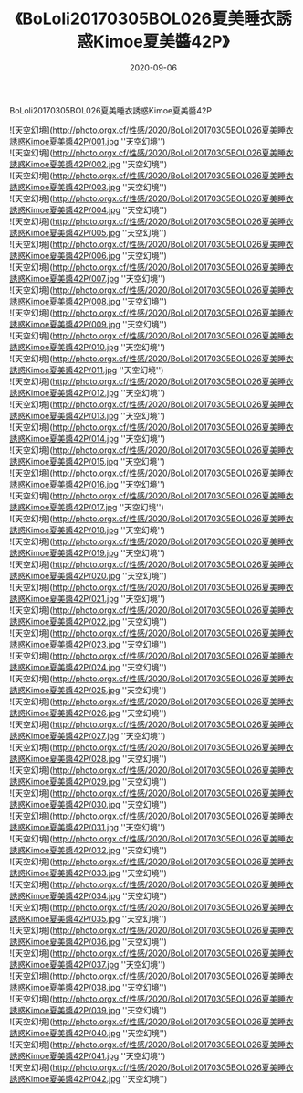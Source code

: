 ﻿---
layout: post
title: 《BoLoli20170305BOL026夏美睡衣誘惑Kimoe夏美醬42P》
date: 2020-09-06
img: http://photo.orgx.cf/性感/2020/BoLoli20170305BOL026夏美睡衣誘惑Kimoe夏美醬42P/000.jpg
tags: [美女,清纯,唯美]
---

BoLoli20170305BOL026夏美睡衣誘惑Kimoe夏美醬42P



![天空幻境](http://photo.orgx.cf/性感/2020/BoLoli20170305BOL026夏美睡衣誘惑Kimoe夏美醬42P/001.jpg ''天空幻境'')<br>
![天空幻境](http://photo.orgx.cf/性感/2020/BoLoli20170305BOL026夏美睡衣誘惑Kimoe夏美醬42P/002.jpg ''天空幻境'')<br>
![天空幻境](http://photo.orgx.cf/性感/2020/BoLoli20170305BOL026夏美睡衣誘惑Kimoe夏美醬42P/003.jpg ''天空幻境'')<br>
![天空幻境](http://photo.orgx.cf/性感/2020/BoLoli20170305BOL026夏美睡衣誘惑Kimoe夏美醬42P/004.jpg ''天空幻境'')<br>
![天空幻境](http://photo.orgx.cf/性感/2020/BoLoli20170305BOL026夏美睡衣誘惑Kimoe夏美醬42P/005.jpg ''天空幻境'')<br>
![天空幻境](http://photo.orgx.cf/性感/2020/BoLoli20170305BOL026夏美睡衣誘惑Kimoe夏美醬42P/006.jpg ''天空幻境'')<br>
![天空幻境](http://photo.orgx.cf/性感/2020/BoLoli20170305BOL026夏美睡衣誘惑Kimoe夏美醬42P/007.jpg ''天空幻境'')<br>
![天空幻境](http://photo.orgx.cf/性感/2020/BoLoli20170305BOL026夏美睡衣誘惑Kimoe夏美醬42P/008.jpg ''天空幻境'')<br>
![天空幻境](http://photo.orgx.cf/性感/2020/BoLoli20170305BOL026夏美睡衣誘惑Kimoe夏美醬42P/009.jpg ''天空幻境'')<br>
![天空幻境](http://photo.orgx.cf/性感/2020/BoLoli20170305BOL026夏美睡衣誘惑Kimoe夏美醬42P/010.jpg ''天空幻境'')<br>
![天空幻境](http://photo.orgx.cf/性感/2020/BoLoli20170305BOL026夏美睡衣誘惑Kimoe夏美醬42P/011.jpg ''天空幻境'')<br>
![天空幻境](http://photo.orgx.cf/性感/2020/BoLoli20170305BOL026夏美睡衣誘惑Kimoe夏美醬42P/012.jpg ''天空幻境'')<br>
![天空幻境](http://photo.orgx.cf/性感/2020/BoLoli20170305BOL026夏美睡衣誘惑Kimoe夏美醬42P/013.jpg ''天空幻境'')<br>
![天空幻境](http://photo.orgx.cf/性感/2020/BoLoli20170305BOL026夏美睡衣誘惑Kimoe夏美醬42P/014.jpg ''天空幻境'')<br>
![天空幻境](http://photo.orgx.cf/性感/2020/BoLoli20170305BOL026夏美睡衣誘惑Kimoe夏美醬42P/015.jpg ''天空幻境'')<br>
![天空幻境](http://photo.orgx.cf/性感/2020/BoLoli20170305BOL026夏美睡衣誘惑Kimoe夏美醬42P/016.jpg ''天空幻境'')<br>
![天空幻境](http://photo.orgx.cf/性感/2020/BoLoli20170305BOL026夏美睡衣誘惑Kimoe夏美醬42P/017.jpg ''天空幻境'')<br>
![天空幻境](http://photo.orgx.cf/性感/2020/BoLoli20170305BOL026夏美睡衣誘惑Kimoe夏美醬42P/018.jpg ''天空幻境'')<br>
![天空幻境](http://photo.orgx.cf/性感/2020/BoLoli20170305BOL026夏美睡衣誘惑Kimoe夏美醬42P/019.jpg ''天空幻境'')<br>
![天空幻境](http://photo.orgx.cf/性感/2020/BoLoli20170305BOL026夏美睡衣誘惑Kimoe夏美醬42P/020.jpg ''天空幻境'')<br>
![天空幻境](http://photo.orgx.cf/性感/2020/BoLoli20170305BOL026夏美睡衣誘惑Kimoe夏美醬42P/021.jpg ''天空幻境'')<br>
![天空幻境](http://photo.orgx.cf/性感/2020/BoLoli20170305BOL026夏美睡衣誘惑Kimoe夏美醬42P/022.jpg ''天空幻境'')<br>
![天空幻境](http://photo.orgx.cf/性感/2020/BoLoli20170305BOL026夏美睡衣誘惑Kimoe夏美醬42P/023.jpg ''天空幻境'')<br>
![天空幻境](http://photo.orgx.cf/性感/2020/BoLoli20170305BOL026夏美睡衣誘惑Kimoe夏美醬42P/024.jpg ''天空幻境'')<br>
![天空幻境](http://photo.orgx.cf/性感/2020/BoLoli20170305BOL026夏美睡衣誘惑Kimoe夏美醬42P/025.jpg ''天空幻境'')<br>
![天空幻境](http://photo.orgx.cf/性感/2020/BoLoli20170305BOL026夏美睡衣誘惑Kimoe夏美醬42P/026.jpg ''天空幻境'')<br>
![天空幻境](http://photo.orgx.cf/性感/2020/BoLoli20170305BOL026夏美睡衣誘惑Kimoe夏美醬42P/027.jpg ''天空幻境'')<br>
![天空幻境](http://photo.orgx.cf/性感/2020/BoLoli20170305BOL026夏美睡衣誘惑Kimoe夏美醬42P/028.jpg ''天空幻境'')<br>
![天空幻境](http://photo.orgx.cf/性感/2020/BoLoli20170305BOL026夏美睡衣誘惑Kimoe夏美醬42P/029.jpg ''天空幻境'')<br>
![天空幻境](http://photo.orgx.cf/性感/2020/BoLoli20170305BOL026夏美睡衣誘惑Kimoe夏美醬42P/030.jpg ''天空幻境'')<br>
![天空幻境](http://photo.orgx.cf/性感/2020/BoLoli20170305BOL026夏美睡衣誘惑Kimoe夏美醬42P/031.jpg ''天空幻境'')<br>
![天空幻境](http://photo.orgx.cf/性感/2020/BoLoli20170305BOL026夏美睡衣誘惑Kimoe夏美醬42P/032.jpg ''天空幻境'')<br>
![天空幻境](http://photo.orgx.cf/性感/2020/BoLoli20170305BOL026夏美睡衣誘惑Kimoe夏美醬42P/033.jpg ''天空幻境'')<br>
![天空幻境](http://photo.orgx.cf/性感/2020/BoLoli20170305BOL026夏美睡衣誘惑Kimoe夏美醬42P/034.jpg ''天空幻境'')<br>
![天空幻境](http://photo.orgx.cf/性感/2020/BoLoli20170305BOL026夏美睡衣誘惑Kimoe夏美醬42P/035.jpg ''天空幻境'')<br>
![天空幻境](http://photo.orgx.cf/性感/2020/BoLoli20170305BOL026夏美睡衣誘惑Kimoe夏美醬42P/036.jpg ''天空幻境'')<br>
![天空幻境](http://photo.orgx.cf/性感/2020/BoLoli20170305BOL026夏美睡衣誘惑Kimoe夏美醬42P/037.jpg ''天空幻境'')<br>
![天空幻境](http://photo.orgx.cf/性感/2020/BoLoli20170305BOL026夏美睡衣誘惑Kimoe夏美醬42P/038.jpg ''天空幻境'')<br>
![天空幻境](http://photo.orgx.cf/性感/2020/BoLoli20170305BOL026夏美睡衣誘惑Kimoe夏美醬42P/039.jpg ''天空幻境'')<br>
![天空幻境](http://photo.orgx.cf/性感/2020/BoLoli20170305BOL026夏美睡衣誘惑Kimoe夏美醬42P/040.jpg ''天空幻境'')<br>
![天空幻境](http://photo.orgx.cf/性感/2020/BoLoli20170305BOL026夏美睡衣誘惑Kimoe夏美醬42P/041.jpg ''天空幻境'')<br>
![天空幻境](http://photo.orgx.cf/性感/2020/BoLoli20170305BOL026夏美睡衣誘惑Kimoe夏美醬42P/042.jpg ''天空幻境'')<br>